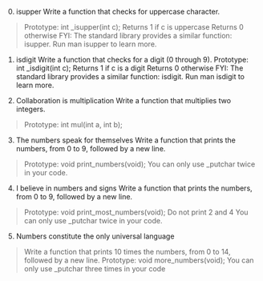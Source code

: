 0. isupper  Write a function that checks for uppercase character.
>Prototype: int _isupper(int c);
>Returns 1 if c is uppercase
>Returns 0 otherwise
>FYI: The standard library provides a similar function: isupper. Run man isupper to learn more.

1. isdigit Write a function that checks for a digit (0 through 9).
Prototype: int _isdigit(int c);
Returns 1 if c is a digit
Returns 0 otherwise
FYI: The standard library provides a similar function: isdigit. Run man isdigit to learn more.

2. Collaboration is multiplication Write a function that multiplies two integers.
>Prototype: int mul(int a, int b);

3. The numbers speak for themselves Write a function that prints the numbers, from 0 to 9, followed by a new line.
>Prototype: void print_numbers(void);
>You can only use _putchar twice in your code.

4. I believe in numbers and signs Write a function that prints the numbers, from 0 to 9, followed by a new line.
>Prototype: void print_most_numbers(void);
>Do not print 2 and 4
>You can only use _putchar twice in your code.

5. Numbers constitute the only universal language
>Write a function that prints 10 times the numbers, from 0 to 14, followed by a new line.
>Prototype: void more_numbers(void);
>You can only use _putchar three times in your code
